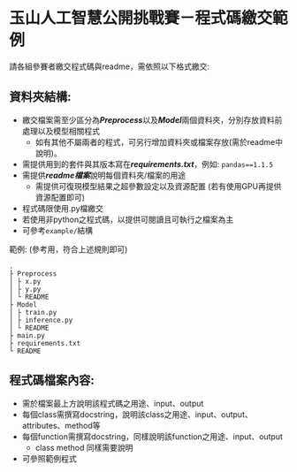 # 玉山人工智慧公開挑戰賽－程式碼繳交範例
請各組參賽者繳交程式碼與readme，需依照以下格式繳交:

## 資料夾結構:
- 繳交檔案需至少區分為***Preprocess***以及***Model***兩個資料夾，分別存放資料前處理以及模型相關程式
  - 如有其他不屬兩者的程式，可另行增加資料夾或檔案存放(需於readme中說明)。
- 需提供用到的套件與其版本寫在***requirements.txt***，例如: ```pandas==1.1.5```
- 需提供***readme檔案***說明每個資料夾/檔案的用途
  - 需提供可復現模型結果之超參數設定以及資源配置 (若有使用GPU再提供資源配置即可)
- 程式碼限使用.py檔繳交
- 若使用非python之程式碼，以提供可閱讀且可執行之檔案為主
- 可參考```example/```結構

範例: (參考用，符合上述規則即可)
```
.
├ Preprocess
│ ├ x.py
│ ├ y.py
│ └ README
├ Model
│ ├ train.py
│ ├ inference.py
│ └ README
├ main.py
├ requirements.txt
└ README
```
## 程式碼檔案內容:
- 需於檔案最上方說明該程式碼之用途、input、output
- 每個class需撰寫docstring，說明該class之用途、input、output、attributes、method等
- 每個function需撰寫docstring，同樣說明該function之用途、input、output
  - class method 同樣需要說明
- 可參照範例程式
